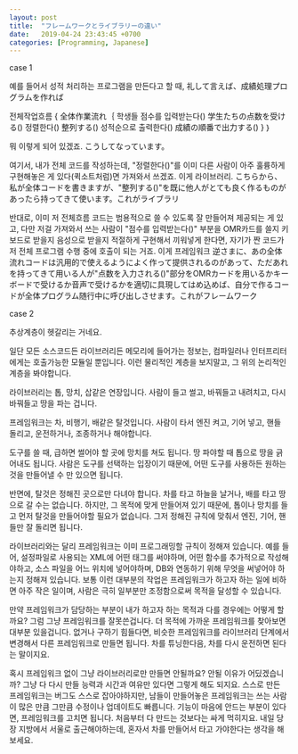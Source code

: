 ```yaml
---
layout: post
title:  "フレームワークとライブラリーの違い"
date:   2019-04-24 23:43:45 +0700
categories: [Programming, Japanese]
---
```


case 1

예를 들어서 성적 처리하는 프로그램을 만든다고 할 때,
礼して言えば、成績処理プログラムを作れば

전체작업흐름 {
全体作業流れ｛
    학생들 점수를 입력받는다()
    学生たちの点数を受ける()
    정렬한다()
    整列する()
    성적순으로 출력한다()
    成績の順番で出力する()
}
｝

뭐 이렇게 되어 있겠죠.
こうしてなっています。

여기서, 내가 전체 코드를 작성하는데, "정렬한다()"를 이미 다른 사람이 아주 훌륭하게 구현해놓은 게 있다(퀵소트처럼)면 가져와서 쓰겠죠. 이게 라이브러리.
こちらから、私が全体コードを書きますが、"整列する()"を既に他人がとても良く作るものがあったら持ってきて使います。これがライブラリ

반대로, 이미 저 전체흐름 코드는 범용적으로 쓸 수 있도록 잘 만들어져 제공되는 게 있고, 다만 저걸 가져와서 쓰는 사람이 "점수를 입력받는다()" 부분을 OMR카드를 쓸지 키보드로 받을지 음성으로 받을지 적절하게 구현해서 끼워넣게 한다면, 자기가 짠 코드가 저 전체 프로그램 수행 중에 호출이 되는 거죠. 이게 프레임워크
逆さまに、あの全体流れコードは汎用的で使えるようによく作って提供されるのがあって、ただあれを持ってきて用いる人が"点数を入力される()"部分をOMRカードを用いるかキーボードで受けるか音声で受けるかを適切に具現してはめ込めば、自分で作るコードが全体プログラム随行中に呼び出しさせます。これがフレームワーク

case 2

추상계층이 헷갈리는 거네요.

일단 모든 소스코드든 라이브러리든 메모리에 들어가는 정보는, 컴파일러나 인터프리터에게는 호출가능한 모듈일 뿐입니다.
이런 물리적인 계층을 보지말고, 그 위의 논리적인 계층을 봐야합니다.

라이브러리는 톱, 망치, 삽같은 연장입니다.
사람이 들고 썰고, 바꿔들고 내려치고, 다시 바꿔들고 땅을 파는 겁니다.

프레임워크는 차, 비행기, 배같은 탈것입니다.
사람이 타서 엔진 켜고, 기어 넣고, 핸들 돌리고, 운전하거나, 조종하거나 해야합니다.

도구를 쓸 때, 급하면 썰어야 할 곳에 망치를 쳐도 됩니다. 땅 파야할 때 톱으로 땅을 긁어내도 됩니다.
사람은 도구를 선택하는 입장이기 때문에, 어떤 도구를 사용하든 원하는 것을 만들어낼 수 만 있으면 됩니다.

반면에, 탈것은 정해진 곳으로만 다녀야 합니다. 차를 타고 하늘을 날거나, 배를 타고 땅으로 갈 수는 없습니다.
하지만, 그 목적에 맞게 만들어져 있기 때문에, 톱이나 망치를 들고 먼저 탈것을 만들어야할 필요가 없습니다.
그저 정해진 규칙에 맞춰서 엔진, 기어, 핸들만 잘 돌리면 됩니다.

라이브러리와는 달리 프레임워크는 이미 프로그래밍할 규칙이 정해져 있습니다.
예를 들어, 설정파일로 사용되는 XML에 어떤 태그를 써야하며, 어떤 함수를 추가적으로 작성해야하고,
소스 파일을 어느 위치에 넣어야하며, DB와 연동하기 위해 무엇을 써넣어야 하는지 정해져 있습니다.
보통 이런 대부분의 작업은 프레임워크가 하고자 하는 일에 비하면 아주 작은 일이며, 사람은 극히 일부분만 조정함으로써 목적을 달성할 수 있습니다.

만약 프레임워크가 담당하는 부분이 내가 하고자 하는 목적과 다를 경우에는 어떻게 할까요?
그럼 그냥 프레임워크를 잘못쓴겁니다.
더 목적에 가까운 프레임워크를 찾아보면 대부분 있을겁니다.
없거나 구하기 힘들다면, 비슷한 프레임워크를 라이브러리 단계에서 변경해서 다른 프레임워크로 만들면 됩니다.
차를 튜닝한다음, 차를 다시 운전하면 된다는 말이지요.

혹시 프레임워크 없이 그냥 라이브러리로만 만들면 안될까요?
안될 이유가 어딨겠습니까?
그냥 다 다시 만들 능력과 시간과 여유만 있다면 그렇게 해도 되지요.
스스로 만든 프레임워크는 버그도 스스로 잡아야하지만, 남들이 만들어놓은 프레임워크는 쓰는 사람이 많은 만큼 그만큼 수정이나 업데이트도 빠릅니다.
기능이 마음에 안드는 부분이 있다면, 프레임워크를 고치면 됩니다. 처음부터 다 만드는 것보다는 싸게 먹히지요.
내일 당장 지방에서 서울로 출근해야하는데, 혼자서 차를 만들어서 타고 가야한다는 생각을 해보세요.
